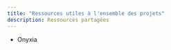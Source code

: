 ```yaml
---
title: "Ressources utiles à l'ensemble des projets"
description: Ressources partagées
---
```


- Onyxia